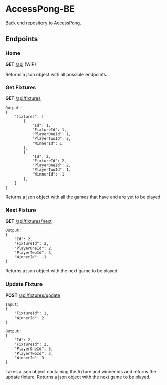 # AccessPong-BE
Back end repository to AccessPong.

## Endpoints

### Home

**GET** [/api](/api) (WIP)

Returns a json object with all possible endpoints.

### Get Fixtures

**GET** [/api/fixtures](/api/fixtures)

```
Output:
{
    "fixtures": [
        {
            "Id": 1,
            "FixtureId": 1,
            "PlayerOneId": 1,
            "PlayerTwoId": 2,
            "WinnerId": 1
        },
        {
            "Id": 2,
            "FixtureId": 2,
            "PlayerOneId": 2,
            "PlayerTwoId": 1,
            "WinnerId": -1
        },
    ]
}
```

Returns a json object with all the games that have and are yet to be played.

### Next Fixture

**GET** [/api/fixtures/next](/api/fixtures/next)

```
Output:
{
    "Id": 2,
    "FixtureId": 2,
    "PlayerOneId": 2,
    "PlayerTwoId": 3,
    "WinnerId": -1
}
```

Returns a json object with the next game to be played.

### Update Fixture

**POST** [/api/fixtures/update](/api/fixtures/update)

```
Input:
{
    "FixtureId": 1,
    "WinnerId": 2
}

Output:
{
    "Id": 2,
    "FixtureId": 2,
    "PlayerOneId": 5,
    "PlayerTwoId": 3,
    "WinnerId": 3
}
```

Takes a json object containing the fixture and winner ids and returns the update fixture. Returns a json object with the next game to be played.
